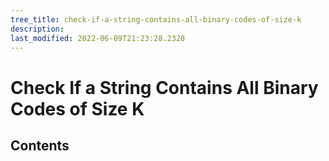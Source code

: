 ```yaml
---
tree_title: check-if-a-string-contains-all-binary-codes-of-size-k
description: 
last_modified: 2022-06-09T21:23:28.2328
---
```


# Check If a String Contains All Binary Codes of Size K

## Contents
